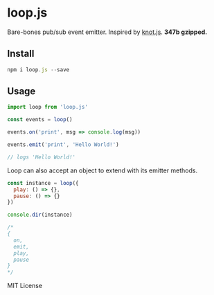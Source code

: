 # loop.js
Bare-bones pub/sub event emitter. Inspired by [knot.js](https://github.com/callmecavs/knot.js). **347b gzipped.**

## Install
```javascript
npm i loop.js --save
```

## Usage
```javascript
import loop from 'loop.js'

const events = loop()

events.on('print', msg => console.log(msg))

events.emit('print', 'Hello World!')

// logs 'Hello World!'
```

Loop can also accept an object to extend with its emitter methods.
```javascript
const instance = loop({
  play: () => {},
  pause: () => {}
})

console.dir(instance)

/*
{
  on,
  emit,
  play,
  pause
}
*/
```

MIT License

